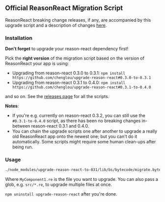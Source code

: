 ## Official ReasonReact Migration Script

ReasonReact breaking change releases, if any, are accompanied by this upgrade script and a description of changes [here](https://github.com/reasonml/reason-react/blob/master/HISTORY.md).

### Installation

**Don't forget** to upgrade your reason-react dependency first!

Pick the **right version** of the migration script based on the version of ReasonReact your app is using:

- Upgrading from reason-react 0.3.0 to 0.3.1: `npm install https://github.com/chenglou/upgrade-reason-react#0.3.0-to-0.3.1`
- Upgrading from reason-react 0.3.1 to 0.4.0: `npm install https://github.com/chenglou/upgrade-reason-react#0.3.1-to-0.4.0`

and so on. See the [releases page](https://github.com/chenglou/upgrade-reason-react-to-031/releases) for all the scripts.

**Notes**:

- If you're e.g. currently on reason-react 0.3.2, you can still use the `#0.3.1-to-0.4.0` script, as there has been no breaking changes in-between reason-react 0.3.1 and 0.4.0.
- You can chain the upgrade scripts one after another to upgrade a really old ReasonReact app onto the newest one; but you can't do it automatically. Some scripts might require some human clean-ups after being run.

### Usage

```sh
./node_modules/upgrade-reason-react-to-031/lib/bs/bytecode/migrate.byte MyComponent1.re
```

Where `MyComponent1.re` is the file you want to upgrade. You can also pass a glob, e.g. `src/*.re`, to upgrade multiple files at once.

`npm uninstall upgrade-reason-react` after you're done.
